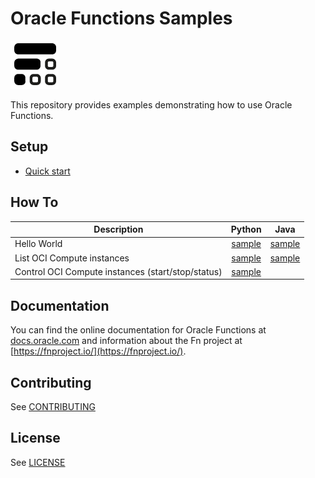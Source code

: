 # Oracle Functions Samples

![Oracle Functions logo](./images/FunctionsLogo_16x16.png)

This repository provides examples demonstrating how to use Oracle Functions.

## Setup
* [Quick start](https://www.oracle.com/webfolder/technetwork/tutorials/infographics/oci_faas_gettingstarted_quickview/functions_quickview_top/functions_quickview/index.html)

## How To
| Description                                          | Python | Java | 
|------------------------------------------------------|:------:|:----:|
| Hello World                                          |[sample](./helloworld)|[sample](./helloworld)|
| List OCI Compute instances                           |[sample](./oci-list-instances-python)|[sample](./oci-list-instances-java)|
| Control OCI Compute instances (start/stop/status)    |[sample](./oci-compute-control-python)|


## Documentation

You can find the online documentation for Oracle Functions at [docs.oracle.com](https://docs.cloud.oracle.com/iaas/Content/Functions/Concepts/functionsoverview.htm) and information about the Fn project at [https://fnproject.io/](https://fnproject.io/).

## Contributing

See [CONTRIBUTING](./CONTRIBUTING.md)

## License

See [LICENSE](./LICENSE.txt)
